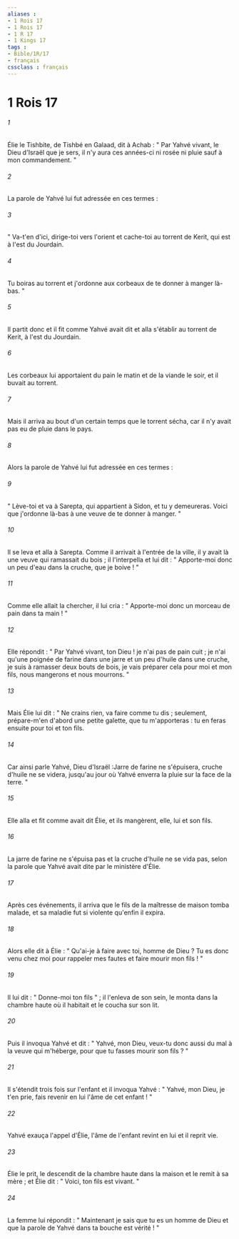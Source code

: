 ```yaml
---
aliases : 
- 1 Rois 17
- 1 Rois 17
- 1 R 17
- 1 Kings 17
tags : 
- Bible/1R/17
- français
cssclass : français
---
```


# 1 Rois 17

###### 1
Élie le Tishbite, de Tishbé en Galaad, dit à Achab : " Par Yahvé vivant, le Dieu d'Israël que je sers, il n'y aura ces années-ci ni rosée ni pluie sauf à mon commandement. "
###### 2
La parole de Yahvé lui fut adressée en ces termes : 
###### 3
" Va-t'en d'ici, dirige-toi vers l'orient et cache-toi au torrent de Kerit, qui est à l'est du Jourdain. 
###### 4
Tu boiras au torrent et j'ordonne aux corbeaux de te donner à manger là-bas. " 
###### 5
Il partit donc et il fit comme Yahvé avait dit et alla s'établir au torrent de Kerit, à l'est du Jourdain. 
###### 6
Les corbeaux lui apportaient du pain le matin et de la viande le soir, et il buvait au torrent. 
###### 7
Mais il arriva au bout d'un certain temps que le torrent sécha, car il n'y avait pas eu de pluie dans le pays. 
###### 8
Alors la parole de Yahvé lui fut adressée en ces termes : 
###### 9
" Lève-toi et va à Sarepta, qui appartient à Sidon, et tu y demeureras. Voici que j'ordonne là-bas à une veuve de te donner à manger. " 
###### 10
Il se leva et alla à Sarepta. Comme il arrivait à l'entrée de la ville, il y avait là une veuve qui ramassait du bois ; il l'interpella et lui dit : " Apporte-moi donc un peu d'eau dans la cruche, que je boive ! " 
###### 11
Comme elle allait la chercher, il lui cria : " Apporte-moi donc un morceau de pain dans ta main ! " 
###### 12
Elle répondit : " Par Yahvé vivant, ton Dieu ! je n'ai pas de pain cuit ; je n'ai qu'une poignée de farine dans une jarre et un peu d'huile dans une cruche, je suis à ramasser deux bouts de bois, je vais préparer cela pour moi et mon fils, nous mangerons et nous mourrons. " 
###### 13
Mais Élie lui dit : " Ne crains rien, va faire comme tu dis ; seulement, prépare-m'en d'abord une petite galette, que tu m'apporteras : tu en feras ensuite pour toi et ton fils. 
###### 14
Car ainsi parle Yahvé, Dieu d'Israël :Jarre de farine ne s'épuisera, cruche d'huile ne se videra, jusqu'au jour où Yahvé enverra la pluie sur la face de la terre. "
###### 15
Elle alla et fit comme avait dit Élie, et ils mangèrent, elle, lui et son fils. 
###### 16
La jarre de farine ne s'épuisa pas et la cruche d'huile ne se vida pas, selon la parole que Yahvé avait dite par le ministère d'Élie. 
###### 17
Après ces événements, il arriva que le fils de la maîtresse de maison tomba malade, et sa maladie fut si violente qu'enfin il expira. 
###### 18
Alors elle dit à Élie : " Qu'ai-je à faire avec toi, homme de Dieu ? Tu es donc venu chez moi pour rappeler mes fautes et faire mourir mon fils ! " 
###### 19
Il lui dit : " Donne-moi ton fils " ; il l'enleva de son sein, le monta dans la chambre haute où il habitait et le coucha sur son lit. 
###### 20
Puis il invoqua Yahvé et dit : " Yahvé, mon Dieu, veux-tu donc aussi du mal à la veuve qui m'héberge, pour que tu fasses mourir son fils ? " 
###### 21
Il s'étendit trois fois sur l'enfant et il invoqua Yahvé : " Yahvé, mon Dieu, je t'en prie, fais revenir en lui l'âme de cet enfant ! " 
###### 22
Yahvé exauça l'appel d'Élie, l'âme de l'enfant revint en lui et il reprit vie. 
###### 23
Élie le prit, le descendit de la chambre haute dans la maison et le remit à sa mère ; et Élie dit : " Voici, ton fils est vivant. " 
###### 24
La femme lui répondit : " Maintenant je sais que tu es un homme de Dieu et que la parole de Yahvé dans ta bouche est vérité ! "
